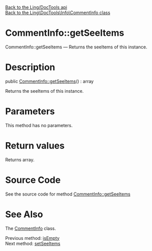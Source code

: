 [Back to the Ling/DocTools api](https://github.com/lingtalfi/DocTools/blob/master/doc/api/Ling/DocTools.md)<br>
[Back to the Ling\DocTools\Info\CommentInfo class](https://github.com/lingtalfi/DocTools/blob/master/doc/api/Ling/DocTools/Info/CommentInfo.md)


CommentInfo::getSeeItems
================



CommentInfo::getSeeItems — Returns the seeItems of this instance.




Description
================


public [CommentInfo::getSeeItems](https://github.com/lingtalfi/DocTools/blob/master/doc/api/Ling/DocTools/Info/CommentInfo/getSeeItems.md)() : array




Returns the seeItems of this instance.




Parameters
================

This method has no parameters.


Return values
================

Returns array.








Source Code
===========
See the source code for method [CommentInfo::getSeeItems](/blob/master/Info/CommentInfo.php#L355-L358)


See Also
================

The [CommentInfo](https://github.com/lingtalfi/DocTools/blob/master/doc/api/Ling/DocTools/Info/CommentInfo.md) class.

Previous method: [isEmpty](https://github.com/lingtalfi/DocTools/blob/master/doc/api/Ling/DocTools/Info/CommentInfo/isEmpty.md)<br>Next method: [setSeeItems](https://github.com/lingtalfi/DocTools/blob/master/doc/api/Ling/DocTools/Info/CommentInfo/setSeeItems.md)<br>


